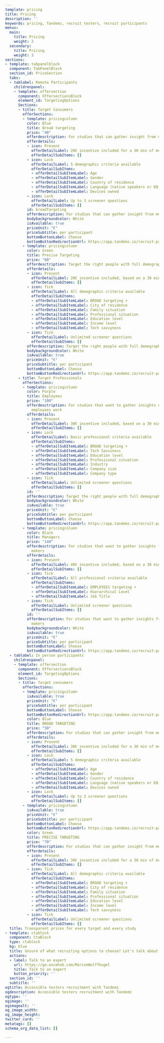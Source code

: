 ```yaml
---
template: pricing
title: Pricing
description: ''
keywords: pricing, Tandemz, recruit testers, recruit participants
menus:
  main:
    title: Pricing
    weight: 2
  secondary:
    title: Pricing
    weight: 3
sections:
- template: tabpanelblock
  component: TabPanelBlock
  section_id: PriceSection
  tabs:
  - tablabel: Remote Participants
    childrenpanel:
    - template: offersection
      component: OffersectionsBlock
      element_id: TargetingOptions
      Sections:
      - title: Target Consumers
        offerSections:
        - template: pricingcolumn
          color: Blue
          title: Broad targeting
          price: "40"
          offerdesctription: For studies that can gather insight from most people
          offerdetails:
          - icon: Present
            offerDetailLabel: 20€ incentive included for a 30 min of meeting
            offerDetailSubItems: []
          - icon: Lock
            offerDetailLabel: 5 demographic criteria available
            offerDetailSubItems:
            - offerDetailSubItemLabel: Age
            - offerDetailSubItemLabel: Gender
            - offerDetailSubItemLabel: Country of residence
            - offerDetailSubItemLabel: Language (native speakers or EN only)
            - offerDetailSubItemLabel: Devices owned
          - icon: Lock
            offerDetailLabel: Up to 3 screener questions
            offerDetailSubItems: []
          id: broadTargeting
          offerdescription: For studies that can gather insight from most people
          bodybackgroundcolor: White
          isAvailable: true
          priceUnit: "€"
          priceSubtitle: per participant
          bottomButtonLabel: Choose
          bottomButtonRedirectionUrl: https://app.tandemz.io/recruit-participants
        - template: pricingcolumn
          color: Green
          title: Precise Targeting
          price: "60"
          offerdesctription: Target the right people with full demographic details
          offerdetails:
          - icon: Present
            offerDetailLabel: 20€ incentive included, based on a 30 min of meeting
            offerDetailSubItems: []
          - icon: Tick
            offerDetailLabel: All demographic criteria available
            offerDetailSubItems:
            - offerDetailSubItemLabel: BROAD targeting +
            - offerDetailSubItemLabel: City of residence
            - offerDetailSubItemLabel: Family situation
            - offerDetailSubItemLabel: Professional situation
            - offerDetailSubItemLabel: Education level
            - offerDetailSubItemLabel: Income level
            - offerDetailSubItemLabel: Tech savvyness
          - icon: Tick
            offerDetailLabel: Unlimited screener questions
            offerDetailSubItems: []
          offerdescription: Target the right people with full demographic details
          bodybackgroundcolor: White
          isAvailable: true
          priceUnit: "€"
          priceSubtitle: per participant
          bottomButtonLabel: Choose
          bottomButtonRedirectionUrl: https://app.tandemz.io/recruit-participants
      - title: Target Professionals
        offerSections:
        - template: pricingcolumn
          color: Purple
          title: Employees
          price: "100"
          offerdesctription: For studies that want to gather insights on how certain
            employees work
          offerdetails:
          - icon: Present
            offerDetailLabel: 30€ incentive included, based on a 30 min of meeting
            offerDetailSubItems: []
          - icon: Lock
            offerDetailLabel: Basic professional criteria available
            offerDetailSubItems:
            - offerDetailSubItemLabel: BROAD targeting +
            - offerDetailSubItemLabel: Tech Savviness
            - offerDetailSubItemLabel: Education level
            - offerDetailSubItemLabel: Professional situation
            - offerDetailSubItemLabel: Industry
            - offerDetailSubItemLabel: Company size
            - offerDetailSubItemLabel: Company type
          - icon: Tick
            offerDetailLabel: Unlimited screener questions
            offerDetailSubItems: []
          id: ''
          offerdescription: Target the right people with full demographic details
          bodybackgroundcolor: White
          isAvailable: true
          priceUnit: "€"
          priceSubtitle: per participant
          bottomButtonLabel: Choose
          bottomButtonRedirectionUrl: https://app.tandemz.io/recruit-participants
        - template: pricingcolumn
          color: Black
          title: Managers
          price: "140"
          offerdesctription: For studies that want to gather insights from decision
            makers
          offerdetails:
          - icon: Present
            offerDetailLabel: 40€ incentive included, based on a 30 min of meeting
            offerDetailSubItems: []
          - icon: Tick
            offerDetailLabel: All professional criteria available
            offerDetailSubItems:
            - offerDetailSubItemLabel: EMPLOYEES targeting +
            - offerDetailSubItemLabel: Hierarchical Level
            - offerDetailSubItemLabel: Job Title
          - icon: Tick
            offerDetailLabel: Unlimited screener questions
            offerDetailSubItems: []
          id: ''
          offerdescription: For studies that want to gather insights from decision
            makers
          bodybackgroundcolor: White
          isAvailable: true
          priceUnit: "€"
          priceSubtitle: per participant
          bottomButtonLabel: Choose
          bottomButtonRedirectionUrl: https://app.tandemz.io/recruit-participants
  - tablabel: In person participants
    childrenpanel:
    - template: offersection
      component: OffersectionsBlock
      element_id: TargetingOptions
      Sections:
      - title: Target consumers
        offerSections:
        - template: pricingcolumn
          isAvailable: true
          priceUnit: "€"
          priceSubtitle: per participant
          bottomButtonLabel: Choose
          bottomButtonRedirectionUrl: https://app.tandemz.io/recruit-participants
          color: Blue
          title: BROAD TARGETING
          price: "50"
          offerdescription: For studies that can gather insight from most people
          offerdetails:
          - icon: Present
            offerDetailLabel: 30€ incentive included for a 30 min of meeting
            offerDetailSubItems: []
          - icon: Lock
            offerDetailLabel: 5 demographic criteria available
            offerDetailSubItems:
            - offerDetailSubItemLabel: Age
            - offerDetailSubItemLabel: Gender
            - offerDetailSubItemLabel: Country of residence
            - offerDetailSubItemLabel: Language (native speakers or EN only)
            - offerDetailSubItemLabel: Devices owned
          - icon: Lock
            offerDetailLabel: Up to 3 screener questions
            offerDetailSubItems: []
        - template: pricingcolumn
          isAvailable: true
          priceUnit: "€"
          priceSubtitle: per participant
          bottomButtonLabel: Choose
          bottomButtonRedirectionUrl: https://app.tandemz.io/recruit-participants
          color: Green
          title: PRECISE TARGETING
          price: "70"
          offerdescription: For studies that can gather insight from most people
          offerdetails:
          - icon: Present
            offerDetailLabel: 30€ incentive included for a 30 min of meeting
            offerDetailSubItems: []
          - icon: Tick
            offerDetailLabel: All demographic criteria available
            offerDetailSubItems:
            - offerDetailSubItemLabel: BROAD targeting +
            - offerDetailSubItemLabel: City of residence
            - offerDetailSubItemLabel: Family situation
            - offerDetailSubItemLabel: Professional situation
            - offerDetailSubItemLabel: Education level
            - offerDetailSubItemLabel: Income level
            - offerDetailSubItemLabel: Tech savvyness
          - icon: Tick
            offerDetailLabel: Unlimited screener questions
            offerDetailSubItems: []
  title: Transparent prices for every target and every study
- template: ctablock
  component: CtaBlock
  type: ctablock
  bg: blue
  title: Unsure of what recruiting options to choose? Let's talk about it!
  actions:
  - label: Talk to an expert
    url: https://go.oncehub.com/MarineWolffhugel
    title: Talk to an expert
    button_priority: ''
  section_id: ''
  subtitle: ''
ogtitle: Accessible testers recruitment with Tandemz
ogdescription: Accessible testers recruitment with Tandemz
ogtype: ''
ogimage: ''
ogimagealt: ''
og_image_width: 
og_image_height: 
twitter_card: ''
metatags: []
schema_org_data_list: []

---
```

